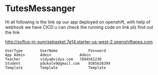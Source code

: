 # TutesMessanger

Hi all following is the link op our app deployed on openshift, with help of webhook we have CICD
u can check the running code on link plz find out the link 

http://softus-in-sunrisebasket.7e14.starter-us-west-2.openshiftapps.com

			
	UserType 	    UserName 	          Password
	App Admin 	    Admin	          Admin
	Teacher 	    vidya@vidya.com	  7894561230
	Student 	    pdukale9@gmail.com	  9385620399
	Template 	    Template	          Template

